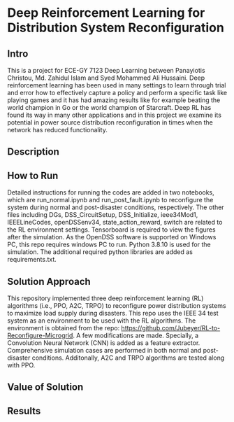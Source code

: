 # Deep Reinforcement Learning for Distribution System Reconfiguration

## Intro
This is a project for ECE-GY 7123 Deep Learning between Panayiotis Christou, Md. Zahidul Islam and Syed Mohammed Ali Hussaini. Deep reinforcement learning has been used in many settings to learn through trial and error how to effectively capture a policy and perform a specific task like playing games and it has had amazing results like for example beating the world champion in Go or the world champion of Starcraft. Deep RL has found its way in many other applications and in this project we examine its potential in power source distribution reconfiguration in times when the network has reduced functionality.

## Description

## How to Run
Detailed instructions for running the codes are added in two notebooks, which are run_normal.ipynb and run_post_fault.ipynb to reconfigure the system during normal and post-disaster conditions, respectively. The other files including DGs, DSS_CircuitSetup, DSS_Initialize, ieee34Mod1, IEEELineCodes, openDSSenv34, state_action_reward, switch are related to the RL environment settings. Tensorboard is required to view the figures after the simulation. As the OpenDSS software is supported on Windows PC, this repo requires windows PC to run. Python 3.8.10 is used for the simulation. The additional required python libraries are added as requirements.txt.

## Solution Approach
This repository implemented three deep reinforcement learning (RL) algorithms (i.e., PPO, A2C, TRPO) to reconfigure power distribution systems to maximize load supply during disasters. This repo uses the IEEE 34 test system as an environment to be used with the RL algorithms. The environment is obtained from the repo: https://github.com/Jubeyer/RL-to-Reconfigure-Microgrid. A few modifications are made. Specially, a Convolution Neural Network (CNN) is added as a feature extractor. Comprehensive simulation cases are performed in both normal and post-disaster conditions. Additonally, A2C and TRPO algorithms are tested along with PPO. 

## Value of Solution


## Results
















